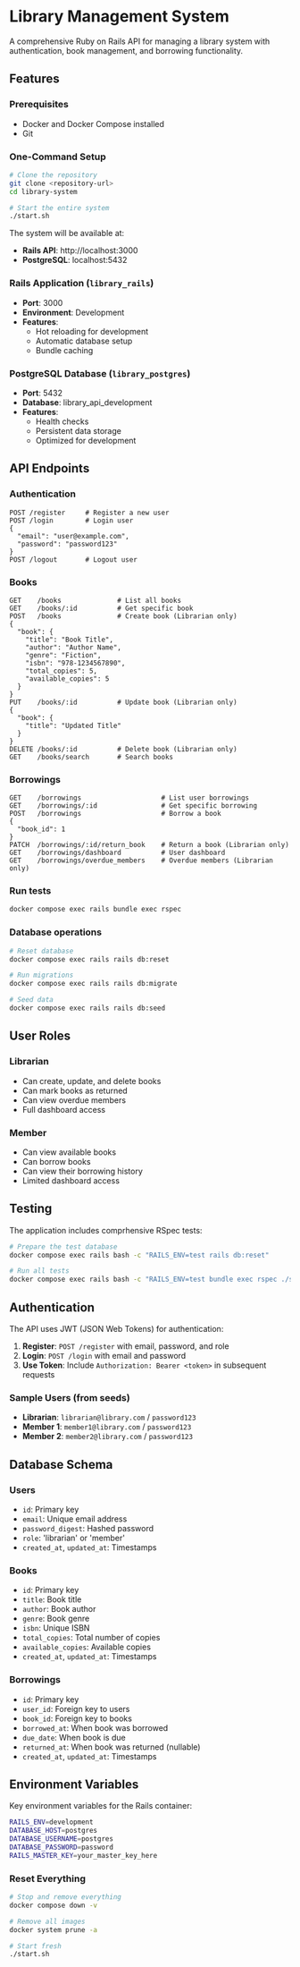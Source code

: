 # Library Management System

A comprehensive Ruby on Rails API for managing a library system with authentication, book management, and borrowing functionality.

## Features

### Prerequisites

- Docker and Docker Compose installed
- Git

### One-Command Setup

```bash
# Clone the repository
git clone <repository-url>
cd library-system

# Start the entire system
./start.sh
```

The system will be available at:

- **Rails API**: http://localhost:3000
- **PostgreSQL**: localhost:5432


### Rails Application (`library_rails`)

- **Port**: 3000
- **Environment**: Development
- **Features**:
  - Hot reloading for development
  - Automatic database setup
  - Bundle caching

### PostgreSQL Database (`library_postgres`)

- **Port**: 5432
- **Database**: library_api_development
- **Features**:
  - Health checks
  - Persistent data storage
  - Optimized for development

## API Endpoints

### Authentication

```
POST /register     # Register a new user
POST /login        # Login user
{
  "email": "user@example.com",
  "password": "password123"
}
POST /logout       # Logout user
```

### Books

```
GET    /books              # List all books
GET    /books/:id          # Get specific book
POST   /books              # Create book (Librarian only)
{
  "book": {
    "title": "Book Title",
    "author": "Author Name",
    "genre": "Fiction",
    "isbn": "978-1234567890",
    "total_copies": 5,
    "available_copies": 5
  }
}
PUT    /books/:id          # Update book (Librarian only)
{
  "book": {
    "title": "Updated Title"
  }
}
DELETE /books/:id          # Delete book (Librarian only)
GET    /books/search       # Search books
```

### Borrowings

```
GET    /borrowings                    # List user borrowings
GET    /borrowings/:id                # Get specific borrowing
POST   /borrowings                    # Borrow a book
{
  "book_id": 1
}
PATCH  /borrowings/:id/return_book    # Return a book (Librarian only)
GET    /borrowings/dashboard          # User dashboard
GET    /borrowings/overdue_members    # Overdue members (Librarian only)
```

### Run tests

```bash
docker compose exec rails bundle exec rspec
```

### Database operations

```bash
# Reset database
docker compose exec rails rails db:reset

# Run migrations
docker compose exec rails rails db:migrate

# Seed data
docker compose exec rails rails db:seed
```

## User Roles

### Librarian

- Can create, update, and delete books
- Can mark books as returned
- Can view overdue members
- Full dashboard access

### Member

- Can view available books
- Can borrow books
- Can view their borrowing history
- Limited dashboard access

## Testing

The application includes comprhensive RSpec tests:
```bash
# Prepare the test database 
docker compose exec rails bash -c "RAILS_ENV=test rails db:reset"
```

```bash
# Run all tests
docker compose exec rails bash -c "RAILS_ENV=test bundle exec rspec ./spec"
```

## Authentication

The API uses JWT (JSON Web Tokens) for authentication:

1. **Register**: `POST /register` with email, password, and role
2. **Login**: `POST /login` with email and password
3. **Use Token**: Include `Authorization: Bearer <token>` in subsequent requests

### Sample Users (from seeds)

- **Librarian**: `librarian@library.com` / `password123`
- **Member 1**: `member1@library.com` / `password123`
- **Member 2**: `member2@library.com` / `password123`

## Database Schema

### Users

- `id`: Primary key
- `email`: Unique email address
- `password_digest`: Hashed password
- `role`: 'librarian' or 'member'
- `created_at`, `updated_at`: Timestamps

### Books

- `id`: Primary key
- `title`: Book title
- `author`: Book author
- `genre`: Book genre
- `isbn`: Unique ISBN
- `total_copies`: Total number of copies
- `available_copies`: Available copies
- `created_at`, `updated_at`: Timestamps

### Borrowings

- `id`: Primary key
- `user_id`: Foreign key to users
- `book_id`: Foreign key to books
- `borrowed_at`: When book was borrowed
- `due_date`: When book is due
- `returned_at`: When book was returned (nullable)
- `created_at`, `updated_at`: Timestamps

## Environment Variables

Key environment variables for the Rails container:

```bash
RAILS_ENV=development
DATABASE_HOST=postgres
DATABASE_USERNAME=postgres
DATABASE_PASSWORD=password
RAILS_MASTER_KEY=your_master_key_here
```

### Reset Everything

```bash
# Stop and remove everything
docker compose down -v

# Remove all images
docker system prune -a

# Start fresh
./start.sh
```
